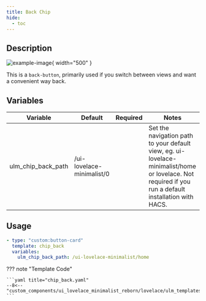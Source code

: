 ```yaml
---
title: Back Chip
hide:
  - toc
---
```


<!-- markdownlint-disable MD046 -->

## Description

![example-image](../../assets/img/ulm_chips/chip_back.png){ width="500" }

This is a `back-button`, primarily used if you switch between views and want a convenient way back.

## Variables

| Variable           | Default                   | Required | Notes                                                                                                                                                |
| ------------------ | ------------------------- | -------- | ---------------------------------------------------------------------------------------------------------------------------------------------------- |
| ulm_chip_back_path | /ui-lovelace-minimalist/0 |          | Set the navigation path to your default view, eg. ui-lovelace-minimalist/home or lovelace. Not required if you run a default installation with HACS. |

## Usage

```yaml
- type: "custom:button-card"
  template: chip_back
  variables:
    ulm_chip_back_path: /ui-lovelace-minimalist/home
```

??? note "Template Code"

    ```yaml title="chip_back.yaml"
    --8<-- "custom_components/ui_lovelace_minimalist_reborn/lovelace/ulm_templates/card_templates/chips/chip_back.yaml"
    ```

